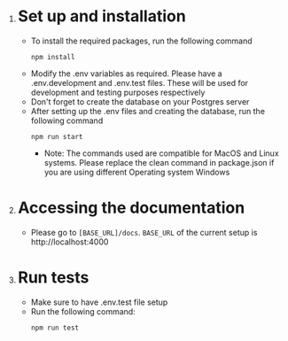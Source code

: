 1. # Set up and installation
    - To install the required packages, run the following command
        ```
        npm install
        ```
    - Modify the .env variables as required. Please have a .env.development and .env.test files. These will be used for development and testing purposes respectively
    - Don't forget to create the database on your Postgres server
    - After setting up the .env files and creating the database, run the following command
        ```
        npm run start
        ```
        * Note: The commands used are compatible for MacOS and Linux systems. Please replace the clean command in package.json if you are using different Operating system Windows
        

2. # Accessing the documentation
    - Please go to ```[BASE_URL]/docs```. ```BASE_URL``` of the current setup is http://localhost:4000

3. # Run tests
    * Make sure to have .env.test file setup
    - Run the following command:
        ```
        npm run test
        ```
